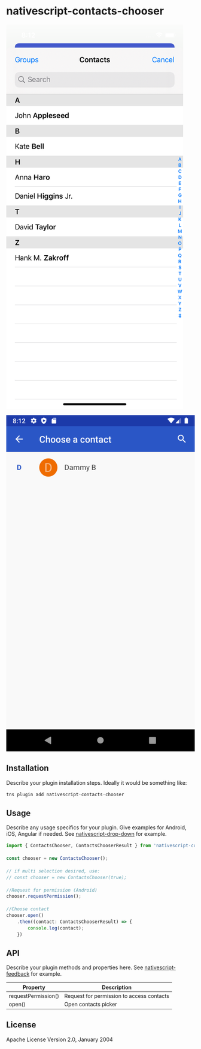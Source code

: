 # nativescript-contacts-chooser

![iOS Screenshot](./screenshots/screenshot-ios.png)

![Android Screenshot](./screenshots/screenshot-android.png)

## Installation

Describe your plugin installation steps. Ideally it would be something like:

```javascript
tns plugin add nativescript-contacts-chooser
```

## Usage 

Describe any usage specifics for your plugin. Give examples for Android, iOS, Angular if needed. See [nativescript-drop-down](https://www.npmjs.com/package/nativescript-drop-down) for example.
	
```javascript
import { ContactsChooser, ContactsChooserResult } from 'nativescript-contacts-chooser';

const chooser = new ContactsChooser();

// if multi selection desired, use:
// const chooser = new ContactsChooser(true);

//Request for permission (Android)
chooser.requestPermission();

//Choose contact
chooser.open()
    .then((contact: ContactsChooserResult) => {
        console.log(contact);
    })
```

## API

Describe your plugin methods and properties here. See [nativescript-feedback](https://github.com/EddyVerbruggen/nativescript-feedback) for example.
    
| Property | Description |
| --- | --- |
| requestPermission() |  Request for permission to access contacts |
| open() | Open contacts picker
    
## License

Apache License Version 2.0, January 2004
